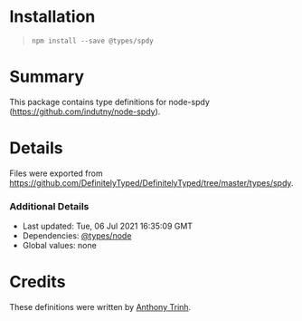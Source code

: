 # Installation
> `npm install --save @types/spdy`

# Summary
This package contains type definitions for node-spdy (https://github.com/indutny/node-spdy).

# Details
Files were exported from https://github.com/DefinitelyTyped/DefinitelyTyped/tree/master/types/spdy.

### Additional Details
 * Last updated: Tue, 06 Jul 2021 16:35:09 GMT
 * Dependencies: [@types/node](https://npmjs.com/package/@types/node)
 * Global values: none

# Credits
These definitions were written by [Anthony Trinh](https://github.com/tony19).
